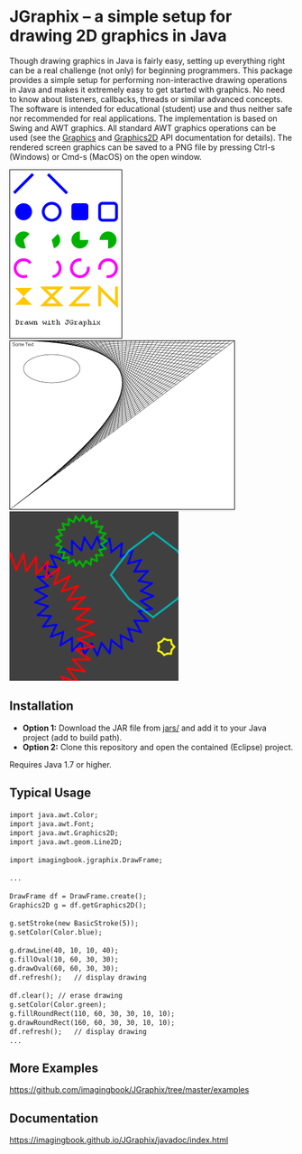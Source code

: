 # JGraphix &ndash; a simple setup for drawing 2D graphics in Java

Though drawing graphics in Java is fairly easy, setting up everything right
can be a real challenge (not only) for beginning programmers.
This package provides a simple setup for performing non-interactive drawing
operations in Java and makes it extremely easy to get started with graphics. 
No need to know about listeners, callbacks, threads or similar advanced concepts.
The software is intended for educational (student) use and thus neither safe nor
recommended for real applications. The implementation is based on Swing and AWT 
graphics. All standard AWT graphics operations can be used (see the
<a href="https://docs.oracle.com/javase/8/docs/api/index.html?java/awt/Graphics.html">Graphics</a> 
and
<a href="https://docs.oracle.com/javase/8/docs/api/index.html?java/awt/Graphics2D.html">Graphics2D</a> 
API documentation for details).
The rendered screen graphics can be saved to a PNG file by pressing
Ctrl-s (Windows) or Cmd-s (MacOS) on the open window.

![Example 1](docs/img/example1-framed.png)
![Example 3](docs/img/example3.png)  
![Example 4](docs/img/example4.png)



## Installation

* **Option 1:** Download the JAR file from [jars/](https://github.com/imagingbook/JGraphix/tree/master/jars)
and add it to your Java project (add to build path).
* **Option 2:** Clone this repository and open the contained (Eclipse) project.

Requires Java 1.7 or higher.

## Typical Usage

````
import java.awt.Color;
import java.awt.Font;
import java.awt.Graphics2D;
import java.awt.geom.Line2D;

import imagingbook.jgraphix.DrawFrame;

...

DrawFrame df = DrawFrame.create();
Graphics2D g = df.getGraphics2D();
   
g.setStroke(new BasicStroke(5));
g.setColor(Color.blue);
   
g.drawLine(40, 10, 10, 40);
g.fillOval(10, 60, 30, 30);
g.drawOval(60, 60, 30, 30);
df.refresh();	// display drawing
 
df.clear();	// erase drawing
g.setColor(Color.green);
g.fillRoundRect(110, 60, 30, 30, 10, 10);
g.drawRoundRect(160, 60, 30, 30, 10, 10);
df.refresh();	// display drawing
...  
````

## More Examples
https://github.com/imagingbook/JGraphix/tree/master/examples

## Documentation
https://imagingbook.github.io/JGraphix/javadoc/index.html
